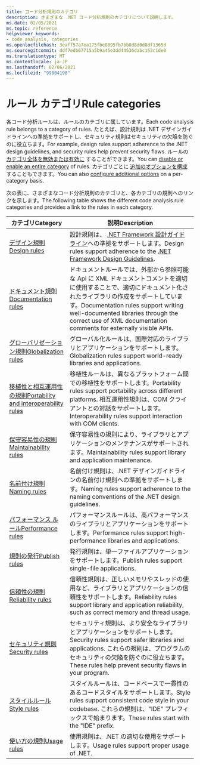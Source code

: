 ```yaml
---
title: コード分析規則のカテゴリ
description: さまざまな .NET コード分析規則のカテゴリについて説明します。
ms.date: 02/05/2021
ms.topic: reference
helpviewer_keywords:
- code analysis, categories
ms.openlocfilehash: 3eaff57a7ea175fbe0895fb7bb8d8d0d8df1365d
ms.sourcegitcommit: ddf7edb67715a5b9a45e3dd44536dabc153c1de0
ms.translationtype: MT
ms.contentlocale: ja-JP
ms.lasthandoff: 02/06/2021
ms.locfileid: "99804190"
---
```

# <a name="rule-categories"></a><span data-ttu-id="23f6f-103">ルール カテゴリ</span><span class="sxs-lookup"><span data-stu-id="23f6f-103">Rule categories</span></span>

<span data-ttu-id="23f6f-104">各コード分析ルールは、ルールのカテゴリに属しています。</span><span class="sxs-lookup"><span data-stu-id="23f6f-104">Each code analysis rule belongs to a category of rules.</span></span> <span data-ttu-id="23f6f-105">たとえば、設計規則は .NET デザインガイドラインへの準拠をサポートし、セキュリティ規則はセキュリティの欠陥を防ぐのに役立ちます。</span><span class="sxs-lookup"><span data-stu-id="23f6f-105">For example, design rules support adherence to the .NET design guidelines, and security rules help prevent security flaws.</span></span> <span data-ttu-id="23f6f-106">ルールの [カテゴリ全体を無効または有効に](configuration-options.md#scope) することができます。</span><span class="sxs-lookup"><span data-stu-id="23f6f-106">You can [disable or enable an entire category](configuration-options.md#scope) of rules.</span></span> <span data-ttu-id="23f6f-107">カテゴリごとに [追加のオプションを構成](code-quality-rule-options.md#category-of-rules) することもできます。</span><span class="sxs-lookup"><span data-stu-id="23f6f-107">You can also [configure additional options](code-quality-rule-options.md#category-of-rules) on a per-category basis.</span></span>

<span data-ttu-id="23f6f-108">次の表に、さまざまなコード分析規則のカテゴリと、各カテゴリの規則へのリンクを示します。</span><span class="sxs-lookup"><span data-stu-id="23f6f-108">The following table shows the different code analysis rule categories and provides a link to the rules in each category.</span></span>

| <span data-ttu-id="23f6f-109">カテゴリ</span><span class="sxs-lookup"><span data-stu-id="23f6f-109">Category</span></span> | <span data-ttu-id="23f6f-110">説明</span><span class="sxs-lookup"><span data-stu-id="23f6f-110">Description</span></span> |
| - | - |
| [<span data-ttu-id="23f6f-111">デザイン規則</span><span class="sxs-lookup"><span data-stu-id="23f6f-111">Design rules</span></span>](quality-rules/design-warnings.md) | <span data-ttu-id="23f6f-112">設計規則は、 [.NET Framework 設計ガイドライン](../../standard/design-guidelines/index.md)への準拠をサポートします。</span><span class="sxs-lookup"><span data-stu-id="23f6f-112">Design rules support adherence to the [.NET Framework Design Guidelines](../../standard/design-guidelines/index.md).</span></span> |
| [<span data-ttu-id="23f6f-113">ドキュメント規則</span><span class="sxs-lookup"><span data-stu-id="23f6f-113">Documentation rules</span></span>](quality-rules/documentation-warnings.md) | <span data-ttu-id="23f6f-114">ドキュメントルールでは、外部から参照可能な Api に XML ドキュメントコメントを適切に使用することで、適切にドキュメント化されたライブラリの作成をサポートしています。</span><span class="sxs-lookup"><span data-stu-id="23f6f-114">Documentation rules support writing well-documented libraries through the correct use of XML documentation comments for externally visible APIs.</span></span> |
| [<span data-ttu-id="23f6f-115">グローバリゼーション規則</span><span class="sxs-lookup"><span data-stu-id="23f6f-115">Globalization rules</span></span>](quality-rules/globalization-warnings.md) | <span data-ttu-id="23f6f-116">グローバル化ルールは、国際対応のライブラリとアプリケーションをサポートします。</span><span class="sxs-lookup"><span data-stu-id="23f6f-116">Globalization rules support world-ready libraries and applications.</span></span> |
| [<span data-ttu-id="23f6f-117">移植性と相互運用性の規則</span><span class="sxs-lookup"><span data-stu-id="23f6f-117">Portability and interoperability rules</span></span>](quality-rules/interoperability-warnings.md) | <span data-ttu-id="23f6f-118">移植性ルールは、異なるプラットフォーム間での移植性をサポートします。</span><span class="sxs-lookup"><span data-stu-id="23f6f-118">Portability rules support portability across different platforms.</span></span> <span data-ttu-id="23f6f-119">相互運用性規則は、COM クライアントとの対話をサポートします。</span><span class="sxs-lookup"><span data-stu-id="23f6f-119">Interoperability rules support interaction with COM clients.</span></span> |
| [<span data-ttu-id="23f6f-120">保守容易性の規則</span><span class="sxs-lookup"><span data-stu-id="23f6f-120">Maintainability rules</span></span>](quality-rules/maintainability-warnings.md) | <span data-ttu-id="23f6f-121">保守容易性の規則により、ライブラリとアプリケーションのメンテナンスがサポートされます。</span><span class="sxs-lookup"><span data-stu-id="23f6f-121">Maintainability rules support library and application maintenance.</span></span> |
| [<span data-ttu-id="23f6f-122">名前付け規則</span><span class="sxs-lookup"><span data-stu-id="23f6f-122">Naming rules</span></span>](quality-rules/naming-warnings.md) | <span data-ttu-id="23f6f-123">名前付け規則は、.NET デザインガイドラインの名前付け規則への準拠をサポートします。</span><span class="sxs-lookup"><span data-stu-id="23f6f-123">Naming rules support adherence to the naming conventions of the .NET design guidelines.</span></span> |
| [<span data-ttu-id="23f6f-124">パフォーマンス ルール</span><span class="sxs-lookup"><span data-stu-id="23f6f-124">Performance rules</span></span>](quality-rules/performance-warnings.md) | <span data-ttu-id="23f6f-125">パフォーマンスルールは、高パフォーマンスのライブラリとアプリケーションをサポートします。</span><span class="sxs-lookup"><span data-stu-id="23f6f-125">Performance rules support high-performance libraries and applications.</span></span> |
| [<span data-ttu-id="23f6f-126">規則の発行</span><span class="sxs-lookup"><span data-stu-id="23f6f-126">Publish rules</span></span>](quality-rules/publish-warnings.md) | <span data-ttu-id="23f6f-127">発行規則は、単一ファイルアプリケーションをサポートします。</span><span class="sxs-lookup"><span data-stu-id="23f6f-127">Publish rules support single-file applications.</span></span> |
| [<span data-ttu-id="23f6f-128">信頼性の規則</span><span class="sxs-lookup"><span data-stu-id="23f6f-128">Reliability rules</span></span>](quality-rules/reliability-warnings.md) | <span data-ttu-id="23f6f-129">信頼性規則は、正しいメモリやスレッドの使用など、ライブラリとアプリケーションの信頼性をサポートします。</span><span class="sxs-lookup"><span data-stu-id="23f6f-129">Reliability rules support library and application reliability, such as correct memory and thread usage.</span></span> |
| [<span data-ttu-id="23f6f-130">セキュリティ規則</span><span class="sxs-lookup"><span data-stu-id="23f6f-130">Security rules</span></span>](quality-rules/security-warnings.md) | <span data-ttu-id="23f6f-131">セキュリティ規則は、より安全なライブラリとアプリケーションをサポートします。</span><span class="sxs-lookup"><span data-stu-id="23f6f-131">Security rules support safer libraries and applications.</span></span> <span data-ttu-id="23f6f-132">これらの規則は、プログラムのセキュリティの欠陥を防ぐのに役立ちます。</span><span class="sxs-lookup"><span data-stu-id="23f6f-132">These rules help prevent security flaws in your program.</span></span> |
| [<span data-ttu-id="23f6f-133">スタイルルール</span><span class="sxs-lookup"><span data-stu-id="23f6f-133">Style rules</span></span>](style-rules/index.md) | <span data-ttu-id="23f6f-134">スタイルルールは、コードベースで一貫性のあるコードスタイルをサポートします。</span><span class="sxs-lookup"><span data-stu-id="23f6f-134">Style rules support consistent code style in your codebase.</span></span> <span data-ttu-id="23f6f-135">これらの規則は、"IDE" プレフィックスで始まります。</span><span class="sxs-lookup"><span data-stu-id="23f6f-135">These rules start with the "IDE" prefix.</span></span> |
| [<span data-ttu-id="23f6f-136">使い方の規則</span><span class="sxs-lookup"><span data-stu-id="23f6f-136">Usage rules</span></span>](quality-rules/usage-warnings.md) | <span data-ttu-id="23f6f-137">使用規則は、.NET の適切な使用をサポートします。</span><span class="sxs-lookup"><span data-stu-id="23f6f-137">Usage rules support proper usage of .NET.</span></span> |

